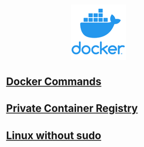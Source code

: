<p align="center">
  <img src="../images/docker-logo-150x150.png" />
</p>

# [Docker Commands](./docker_commands.md)
# [Private Container Registry](./private_container_registry.md)
# [Linux without sudo](./docker_linux_got_permission_denied_error.md)
